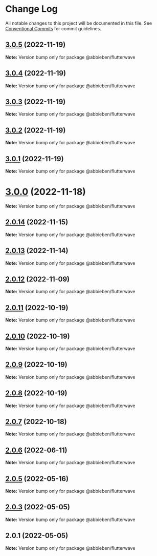 # Change Log

All notable changes to this project will be documented in this file.
See [Conventional Commits](https://conventionalcommits.org) for commit guidelines.

## [3.0.5](https://github.com/abbieben07/flutterwave/compare/v3.0.4...v3.0.5) (2022-11-19)

**Note:** Version bump only for package @abbieben/flutterwave





## [3.0.4](https://github.com/abbieben07/flutterwave/compare/v3.0.3...v3.0.4) (2022-11-19)

**Note:** Version bump only for package @abbieben/flutterwave





## [3.0.3](https://github.com/abbieben07/flutterwave/compare/v3.0.2...v3.0.3) (2022-11-19)

**Note:** Version bump only for package @abbieben/flutterwave





## [3.0.2](https://github.com/abbieben07/flutterwave/compare/v3.0.1...v3.0.2) (2022-11-19)

**Note:** Version bump only for package @abbieben/flutterwave





## [3.0.1](https://github.com/abbieben07/flutterwave/compare/v3.0.0...v3.0.1) (2022-11-19)

**Note:** Version bump only for package @abbieben/flutterwave





# [3.0.0](https://github.com/abbieben07/flutterwave/compare/v2.0.14...v3.0.0) (2022-11-18)

**Note:** Version bump only for package @abbieben/flutterwave





## [2.0.14](https://github.com/abbieben07/flutterwave/compare/v2.0.13...v2.0.14) (2022-11-15)

**Note:** Version bump only for package @abbieben/flutterwave





## [2.0.13](https://github.com/abbieben07/flutterwave/compare/v2.0.12...v2.0.13) (2022-11-14)

**Note:** Version bump only for package @abbieben/flutterwave





## [2.0.12](https://github.com/abbieben07/flutterwave/compare/v2.0.11...v2.0.12) (2022-11-09)

**Note:** Version bump only for package @abbieben/flutterwave





## [2.0.11](https://github.com/abbieben07/flutterwave/compare/v2.0.10...v2.0.11) (2022-10-19)

**Note:** Version bump only for package @abbieben/flutterwave





## [2.0.10](https://github.com/abbieben07/flutterwave/compare/v2.0.9...v2.0.10) (2022-10-19)

**Note:** Version bump only for package @abbieben/flutterwave





## [2.0.9](https://github.com/abbieben07/flutterwave/compare/v2.0.8...v2.0.9) (2022-10-19)

**Note:** Version bump only for package @abbieben/flutterwave





## [2.0.8](https://github.com/abbieben07/flutterwave/compare/v2.0.7...v2.0.8) (2022-10-19)

**Note:** Version bump only for package @abbieben/flutterwave





## [2.0.7](https://github.com/abbieben07/flutterwave/compare/v2.0.6...v2.0.7) (2022-10-18)

**Note:** Version bump only for package @abbieben/flutterwave





## [2.0.6](https://github.com/abbieben07/flutterwave/compare/v2.0.5...v2.0.6) (2022-06-11)

**Note:** Version bump only for package @abbieben/flutterwave





## [2.0.5](https://github.com/abbieben07/flutterwave/compare/v2.0.3...v2.0.5) (2022-05-16)

**Note:** Version bump only for package @abbieben/flutterwave





## [2.0.3](https://github.com/abbieben07/flutterwave/compare/v2.0.1...v2.0.3) (2022-05-05)

**Note:** Version bump only for package @abbieben/flutterwave





## 2.0.1 (2022-05-05)

**Note:** Version bump only for package @abbieben/flutterwave

